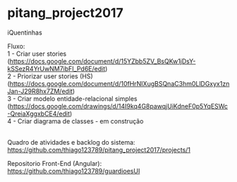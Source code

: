 # pitang_project2017
iQuentinhas<br />

Fluxo:<br />
1 - Criar user stories (https://docs.google.com/document/d/15YZbb5ZV_BsQKw1jDsY-kSSezR4YrUwNM7ibFI_Pd6E/edit) <br />
2 - Priorizar user stories (HS) (https://docs.google.com/document/d/10fHrNIXugBSQnaC3hm0LlDGxyx1znJan-J29R8hx7ZM/edit)<br />
3 - Criar modelo entidade-relacional simples (https://docs.google.com/drawings/d/14I9kq4G8pawqjUiKdneF0p5YqESWc-QreiaXggxbCE4/edit)<br />
4 - Criar diagrama de classes - em construção<br /><br />

Quadro de atividades e backlog do sistema: https://github.com/thiago123789/pitang_project2017/projects/1<br />

Repositorio Front-End (Angular): https://github.com/thiago123789/guardioesUI
